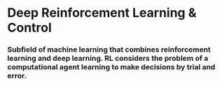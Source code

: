 # Deep Reinforcement Learning & Control

### Subfield of machine learning that combines reinforcement learning and deep learning. RL considers the problem of a computational agent learning to make decisions by trial and error.
